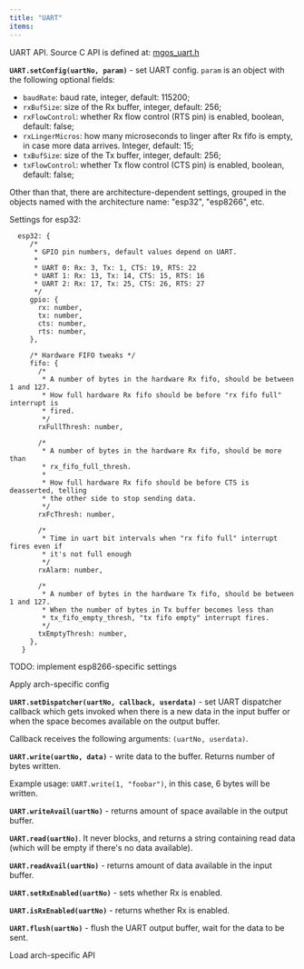 ```yaml
---
title: "UART"
items:
---
```


UART API. Source C API is defined at:
[mgos_uart.h](https://github.com/cesanta/mongoose-os/blob/master/fw/src/mgos_uart.h)


**`UART.setConfig(uartNo, param)`** - set UART config. `param` is an
object with the following optional fields:

- `baudRate`: baud rate, integer, default: 115200;
- `rxBufSize`: size of the Rx buffer, integer, default: 256;
- `rxFlowControl`: whether Rx flow control (RTS pin) is enabled, boolean,
   default: false;
- `rxLingerMicros`: how many microseconds to linger after Rx fifo
  is empty, in case more data arrives. Integer, default: 15;
- `txBufSize`: size of the Tx buffer, integer, default: 256;
- `txFlowControl`: whether Tx flow control (CTS pin) is enabled, boolean,
  default: false;

Other than that, there are architecture-dependent settings, grouped in
the objects named with the architecture name: "esp32", "esp8266", etc.

Settings for esp32:

```
  esp32: {
     /*
      * GPIO pin numbers, default values depend on UART.
      *
      * UART 0: Rx: 3, Tx: 1, CTS: 19, RTS: 22
      * UART 1: Rx: 13, Tx: 14, CTS: 15, RTS: 16
      * UART 2: Rx: 17, Tx: 25, CTS: 26, RTS: 27
      */
     gpio: {
       rx: number,
       tx: number,
       cts: number,
       rts: number,
     },

     /* Hardware FIFO tweaks */
     fifo: {
       /*
        * A number of bytes in the hardware Rx fifo, should be between 1 and 127.
        * How full hardware Rx fifo should be before "rx fifo full" interrupt is
        * fired.
        */
       rxFullThresh: number,

       /*
        * A number of bytes in the hardware Rx fifo, should be more than
        * rx_fifo_full_thresh.
        *
        * How full hardware Rx fifo should be before CTS is deasserted, telling
        * the other side to stop sending data.
        */
       rxFcThresh: number,

       /*
        * Time in uart bit intervals when "rx fifo full" interrupt fires even if
        * it's not full enough
        */
       rxAlarm: number,

       /*
        * A number of bytes in the hardware Tx fifo, should be between 1 and 127.
        * When the number of bytes in Tx buffer becomes less than
        * tx_fifo_empty_thresh, "tx fifo empty" interrupt fires.
        */
       txEmptyThresh: number,
     },
   }
```

TODO: implement esp8266-specific settings



Apply arch-specific config



**`UART.setDispatcher(uartNo, callback, userdata)`** - set UART dispatcher
callback which gets invoked when there is a new data in the input buffer
or when the space becomes available on the output buffer.

Callback receives the following arguments: `(uartNo, userdata)`.



**`UART.write(uartNo, data)`** - write data to the buffer. Returns number
of bytes written.

Example usage: `UART.write(1, "foobar")`, in this case, 6 bytes will be written.



**`UART.writeAvail(uartNo)`** - returns amount of space available in the
output buffer.



**`UART.read(uartNo)`**. It never blocks, and returns a string containing
read data (which will be empty if there's no data available).



**`UART.readAvail(uartNo)`** - returns amount of data available in the
input buffer.



**`UART.setRxEnabled(uartNo)`** - sets whether Rx is enabled.



**`UART.isRxEnabled(uartNo)`** - returns whether Rx is enabled.



**`UART.flush(uartNo)`** - flush the UART output buffer, wait for the
data to be sent.



Load arch-specific API

